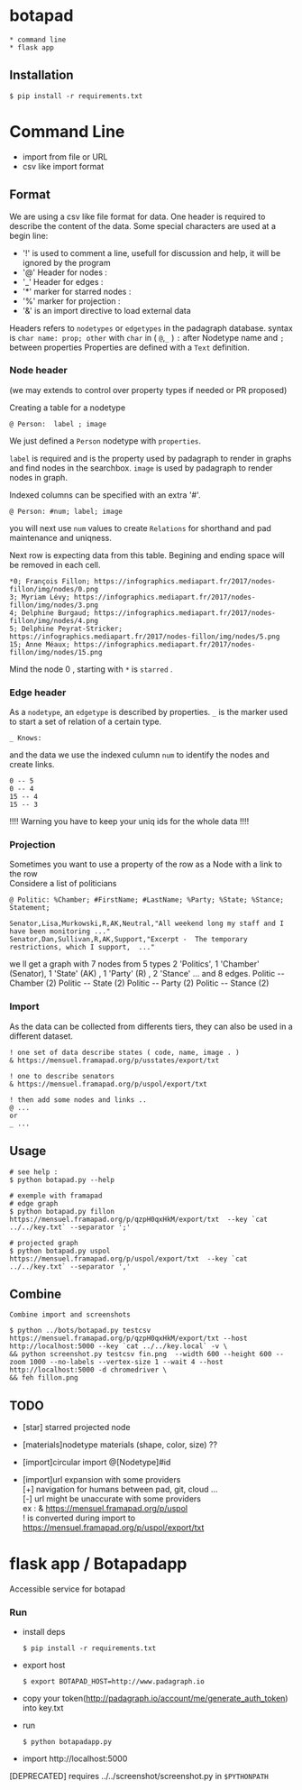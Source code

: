
# botapad
    * command line
    * flask app

## Installation

    $ pip install -r requirements.txt


# Command Line

* import from file or URL
* csv like import format

## Format

We are using a csv like file format for data.
One header is required to describe the content of the data.
Some special characters are used at a begin line:

* '!' is used to comment a line, usefull for discussion and help, it will be ignored by the program
* '@' Header for nodes :
* '_' Header for edges :
* '*' marker for starred nodes :
* '%' marker for projection :
* '&' is an import directive to load external data

Headers refers to `nodetypes` or `edgetypes` in the padagraph database.
syntax is ```char name: prop; other``` with `char` in ( `@`,`_` )
`:` after  Nodetype name and `;` between properties
Properties are defined with a `Text` definition.

### Node header

(we may extends to control over property types if needed or PR proposed)

Creating a table for a nodetype

    @ Person:  label ; image 

We just defined a `Person` nodetype with `properties`.

`label` is required and is the property used by padagraph to render in graphs and find nodes in the searchbox.
`image` is used by padagraph to render nodes in graph.

Indexed columns can be specified with an extra '#'.  

    @ Person: #num; label; image 

you will next use `num` values  to create `Relations` for shorthand and pad maintenance and uniqness. 

Next row is expecting data from this table.
Begining and ending space will be removed in each cell.    

    *0; François Fillon; https://infographics.mediapart.fr/2017/nodes-fillon/img/nodes/0.png
    3; Myriam Lévy; https://infographics.mediapart.fr/2017/nodes-fillon/img/nodes/3.png
    4; Delphine Burgaud; https://infographics.mediapart.fr/2017/nodes-fillon/img/nodes/4.png
    5; Delphine Peyrat-Stricker; https://infographics.mediapart.fr/2017/nodes-fillon/img/nodes/5.png
    15; Anne Méaux; https://infographics.mediapart.fr/2017/nodes-fillon/img/nodes/15.png

Mind the node 0 , starting with `*` is `starred` .


### Edge header

As a `nodetype`, an `edgetype` is described by properties.
`_` is the marker used to start a set of relation of a certain type.

    _ Knows: 

and the data we use the indexed culumn `num` to identify the nodes and create links.

    0 -- 5
    0 -- 4
    15 -- 4
    15 -- 3
    
!!!! Warning you have to keep your uniq ids for the whole data !!!! 

### Projection

Sometimes you want to use a property of the row as a Node with a link to the row  
Considere a list of politicians

    @ Politic: %Chamber; #FirstName; #LastName; %Party; %State; %Stance; Statement;

    Senator,Lisa,Murkowski,R,AK,Neutral,"All weekend long my staff and I have been monitoring ..."
    Senator,Dan,Sullivan,R,AK,Support,"Excerpt -  The temporary restrictions, which I support,  ..."

we ll get a graph with 7 nodes from 5 types
2 'Politics', 1 'Chamber' (Senator), 1 'State' (AK) , 1 'Party' (R) , 2 'Stance' ...
and 8 edges.
    Politic -- Chamber  (2) 
    Politic -- State   (2)
    Politic -- Party   (2)
    Politic -- Stance  (2) 

### Import

As the data can be collected from differents tiers,
they can also be used in a different dataset. 

    ! one set of data describe states ( code, name, image . )
    & https://mensuel.framapad.org/p/usstates/export/txt
    
    ! one to describe senators
    & https://mensuel.framapad.org/p/uspol/export/txt

    ! then add some nodes and links ..
    @ ...
    or
    _ ...


## Usage
    # see help :
    $ python botapad.py --help

    # exemple with framapad
    # edge graph
    $ python botapad.py fillon https://mensuel.framapad.org/p/qzpH0qxHkM/export/txt  --key `cat ../../key.txt` --separator ';'

    # projected graph
    $ python botapad.py uspol https://mensuel.framapad.org/p/uspol/export/txt  --key `cat ../../key.txt` --separator ','
    
## Combine

    Combine import and screenshots

    $ python ../bots/botapad.py testcsv https://mensuel.framapad.org/p/qzpH0qxHkM/export/txt --host http://localhost:5000 --key `cat ../../key.local` -v \
    && python screenshot.py testcsv fin.png  --width 600 --height 600 --zoom 1000 --no-labels --vertex-size 1 --wait 4 --host http://localhost:5000 -d chromedriver \
    && feh fillon.png

## TODO

* [star] starred projected node  

* [materials]nodetype materials (shape, color, size) ??   

* [import]circular import @[Nodetype]#id  
* [import]url expansion with some providers  
      [+] navigation for humans between pad, git, cloud ...  
      [-] url might be unaccurate with some providers  
      ex : 
        & https://mensuel.framapad.org/p/uspol  
        ! is converted during import to  https://mensuel.framapad.org/p/uspol/export/txt  


# flask app / Botapadapp

Accessible service for botapad  

### Run

* install deps

    ```$ pip install -r requirements.txt```

* export host

    ```$ export BOTAPAD_HOST=http://www.padagraph.io```

* copy your token(http://padagraph.io/account/me/generate_auth_token) into key.txt  
* run  

    ```$ python botapadapp.py```

* import http://localhost:5000


[DEPRECATED] requires ../../screenshot/screenshot.py in `$PYTHONPATH`
    